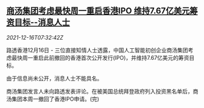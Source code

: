 <!--1639641662000-->
[商汤集团考虑最快周一重启香港IPO 维持7.67亿美元筹资目标--消息人士](https://cn.reuters.com/article/sensetime-hk-ipo-1216-idCNKBS2IV0JV)
------

<div><i>2021-12-16T07:32:42Z</i></div><p>路透香港12月16日 - 三位直接知情人士透露，中国人工智能初创企业商汤集团考虑最快周一重启此前撤回的香港首次公开发行(IPO)，并维持7.67亿美元的筹资目标。</p><p>由于信息尚未公开，消息人士不能具名。</p><p>商汤集团发言人未向路透发表评论。在被美国总统拜登政府列入投资黑名单后，商汤集团本周一撤回了香港IPO申请。(完)</p>
